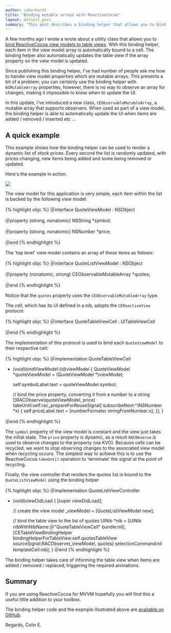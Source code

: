 ```yaml
---
author: ceberhardt
title: "Binding mutable arrays with ReactiveCocoa"
layout: default_post
summary: "This post describes a binding helper that allows you to bind arrays directly to table views with ReactiveCocoa. In this update to my previous post, the helper is extended to support mutable arrays."
---
```


A few months ago I wrote a wrote about a utility class that allows you to [bind ReactiveCocoa view models to table views](http://www.scottlogic.com/blog/2014/05/11/reactivecocoa-tableview-binding.html). With this binding helper, each item in the view model array is automatically bound to a cell. The binding helper also automatically updates the table view if the array property on the view model is updated.

Since publishing this binding helper, I've had  number of people ask me how to handle view model properties which are mutable arrays. This presents a bit of a problem; you can certainly use the binding helper with `NSMutableArray` properties, however, there is no way to observe an array for changes, making it impossible to know when to update the UI.

In this update, I've introduced a new class, `CEObservableMutableArray`, a mutable array that supports observers. When used as part of a view model, the binding helper is able to automatically update the UI when items are added / removed / inserted etc ...

## A quick example

This example shows how the binding helper can be used to render a dynamic list of stock prices. Every second the list is randomly updated, with prices changing, new items being added and some being removed or updated.

Here's the example in action:

<img src="{{ site.baseurl }}/ceberhardt/assets/quotes.gif"></img>

The view model for this application is very simple, each item within the list is backed by the following view model:

{% highlight objc %}
＠interface QuoteViewModel : NSObject

＠property (strong, nonatomic) NSString *symbol;

＠property (strong, nonatomic) NSNumber *price;

＠end
{% endhighlight %}

The 'top level' view model contains an array of these items as follows:


{% highlight objc %}
＠interface QuoteListViewModel : NSObject

＠property (nonatomic, strong) CEObservableMutableArray *quotes;

＠end
{% endhighlight %}

Notice that the `quotes` property uses the `CEObservableMutableArray` type.

The cell, which has its UI defined in a nib, adopts the `CEReactiveView` protocol:

{% highlight objc %}
＠interface QuoteTableViewCell : UITableViewCell<CEReactiveView>

＠end
{% endhighlight %}

The implementation of this protocol is used to bind each `QuoteViewModel` to their respective cell:

{% highlight objc %}
＠implementation QuoteTableViewCell 

- (void)bindViewModel:(id)viewModel {
  QuoteViewModel *quoteViewModel = (QuoteViewModel *)viewModel;
  
  self.symbolLabel.text = quoteViewModel.symbol;
  
  // bind the price property, converting it from a number to a string
  [[RACObserve(quoteViewModel, price)
    takeUntil:self.rac_prepareForReuseSignal]
    subscribeNext:^(NSNumber *x) {
      self.priceLabel.text = [numberFormater stringFromNumber:x];
    }];
}

＠end
{% endhighlight %}

The `symbol` property of the view model is constant and the view just takes the initial state. The `price` property is dynamic, as a result `RACObserve` is used to observe changes to the property (via KVO). Because cells can be recycled, we want to stop observing changes to the associated view model when recycling occurs. The simplest way to achieve this is to use the ReactiveCocoa `takeUntil` operation to 'terminate' the signal at the point of recycling.

Finally, the view controller that renders the quotes list is bound to the `QuoteListViewModel` using the binding helper

{% highlight objc %}
＠implementation QuoteListViewController

- (void)viewDidLoad {
  [super viewDidLoad];
  
  // create the view model
  _viewModel = [QuoteListViewModel new];

  // bind the table view to the list of quotes
  UINib *nib = [UINib nibWithNibName:＠"QuoteTableViewCell" bundle:nil];
  [CETableViewBindingHelper
      bindingHelperForTableView:self.quotesTableView                
                   sourceSignal:RACObserve(_viewModel, quotes)
               selectionCommand:nil
                   templateCell:nib];
}
＠end 
{% endhighlight %}

The binding helper takes care of informing the table view when items are added / removed / replaced, triggering the required animations.

## Summary

If you are using ReactiveCocoa for MVVM hopefully you will find this a useful little addition to your toolbox. 

The binding helper code and the example illustrated above are [available on GitHub](https://github.com/ColinEberhardt/CETableViewBinding).

Regards, Colin E.
